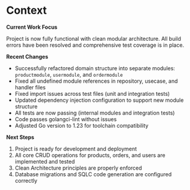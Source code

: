 # Context

**Current Work Focus**

Project is now fully functional with clean modular architecture. All build errors have been resolved and comprehensive test coverage is in place.

**Recent Changes**

- Successfully refactored domain structure into separate modules: `productmodule`, `usermodule`, and `ordermodule`
- Fixed all undefined module references in repository, usecase, and handler files
- Fixed import issues across test files (unit and integration tests)
- Updated dependency injection configuration to support new module structure
- All tests are now passing (internal modules and integration tests)
- Code passes golangci-lint without issues
- Adjusted Go version to 1.23 for toolchain compatibility

**Next Steps**

1. Project is ready for development and deployment
2. All core CRUD operations for products, orders, and users are implemented and tested
3. Clean Architecture principles are properly enforced
4. Database migrations and SQLC code generation are configured correctly